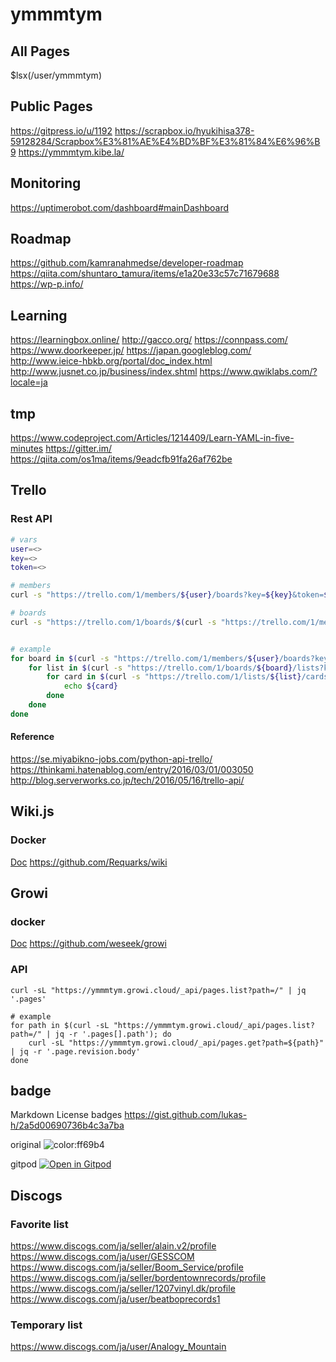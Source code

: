 # ymmmtym

## All Pages

$lsx(/user/ymmmtym)

## Public Pages

<https://gitpress.io/u/1192>
<https://scrapbox.io/hyukihisa378-59128284/Scrapbox%E3%81%AE%E4%BD%BF%E3%81%84%E6%96%B9>
<https://ymmmtym.kibe.la/>

## Monitoring

<https://uptimerobot.com/dashboard#mainDashboard>

## Roadmap

<https://github.com/kamranahmedse/developer-roadmap>
<https://qiita.com/shuntaro_tamura/items/e1a20e33c57c71679688>
<https://wp-p.info/>

## Learning

<https://learningbox.online/>
<http://gacco.org/>
<https://connpass.com/>
<https://www.doorkeeper.jp/>
<https://japan.googleblog.com/>
<http://www.ieice-hbkb.org/portal/doc_index.html>
<http://www.jusnet.co.jp/business/index.shtml>
<https://www.qwiklabs.com/?locale=ja>

## tmp

<https://www.codeproject.com/Articles/1214409/Learn-YAML-in-five-minutes>
<https://gitter.im/>
<https://qiita.com/os1ma/items/9eadcfb91fa26af762be>

## Trello

### Rest API

```bash
# vars
user=<>
key=<>
token=<>

# members
curl -s "https://trello.com/1/members/${user}/boards?key=${key}&token=${token}" | jq .

# boards
curl -s "https://trello.com/1/boards/$(curl -s "https://trello.com/1/members/${user}/boards?key=${key}&token=${token}" | jq -r '.[].id')/lists?key=${key}&token=${token}" | jq .


# example
for board in $(curl -s "https://trello.com/1/members/${user}/boards?key=${key}&token=${token}" | jq -r ".[].id"); do
    for list in $(curl -s "https://trello.com/1/boards/${board}/lists?key=${key}&token=${token}" | jq -r ".[].id"); do
        for card in $(curl -s "https://trello.com/1/lists/${list}/cards?key=${key}&token=${token}" | jq .); do
            echo ${card}
        done
    done
done
```

#### Reference

<https://se.miyabikno-jobs.com/python-api-trello/>
<https://thinkami.hatenablog.com/entry/2016/03/01/003050>
<http://blog.serverworks.co.jp/tech/2016/05/16/trello-api/>

## Wiki.js

### Docker

[Doc](https://docs.requarks.io/install/docker)
<https://github.com/Requarks/wiki>

## Growi

### docker

[Doc](https://docs.growi.org/ja/admin-guide/getting-started/docker-compose.html)
<https://github.com/weseek/growi>

### API

```bash=
curl -sL "https://ymmmtym.growi.cloud/_api/pages.list?path=/" | jq '.pages'

# example
for path in $(curl -sL "https://ymmmtym.growi.cloud/_api/pages.list?path=/" | jq -r '.pages[].path'); do
    curl -sL "https://ymmmtym.growi.cloud/_api/pages.get?path=${path}" | jq -r '.page.revision.body'
done
```

## badge

Markdown License badges <https://gist.github.com/lukas-h/2a5d00690736b4c3a7ba>

original ![color:ff69b4](https://img.shields.io/badge/color-ff69b4-ff69b4.svg?longCache=true)

gitpod [![Open in Gitpod](https://gitpod.io/button/open-in-gitpod.svg)](https://gitpod.io/#https://github.com/${org(user)}/${repo})

## Discogs

### Favorite list

<https://www.discogs.com/ja/seller/alain.v2/profile>
<https://www.discogs.com/ja/user/GESSCOM>
<https://www.discogs.com/ja/seller/Boom_Service/profile>
<https://www.discogs.com/ja/seller/bordentownrecords/profile>
<https://www.discogs.com/ja/seller/1207vinyl.dk/profile>
<https://www.discogs.com/ja/user/beatboprecords1>

### Temporary list

<https://www.discogs.com/ja/user/Analogy_Mountain>

